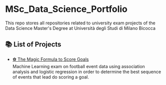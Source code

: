 # MSc_Data_Science_Portfolio
This repo stores all repositories related to university exam projects of the Data Science Master's Degree at Università degli Studi di Milano Bicocca

## 📚 List of Projects

- [⚽ The Magic Formula to Score Goals](https://github.com/AntonioMastroianni/Machine-Learning-Exam)  
 Machine Learning exam on football event data using association analysis and logistic regression in order to determine the best sequence of events that lead do scoring a goal.

